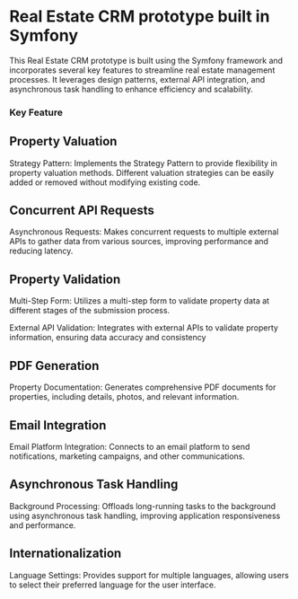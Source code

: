 # Real Estate CRM prototype built in Symfony
This Real Estate CRM prototype is built using the Symfony framework and incorporates several key features to streamline real estate management processes. It leverages design patterns, external API integration, and asynchronous task handling to enhance efficiency and scalability.

### Key Feature

## Property Valuation
Strategy Pattern: Implements the Strategy Pattern to provide flexibility in property valuation methods. Different valuation strategies can be easily added or removed without modifying existing code.

## Concurrent API Requests
Asynchronous Requests: Makes concurrent requests to multiple external APIs to gather data from various sources, improving performance and reducing latency.

## Property Validation
Multi-Step Form: Utilizes a multi-step form to validate property data at different stages of the submission process.

External API Validation: Integrates with external APIs to validate property information, ensuring data accuracy and consistency

## PDF Generation
Property Documentation: Generates comprehensive PDF documents for properties, including details, photos, and relevant information.

## Email Integration
Email Platform Integration: Connects to an email platform to send notifications, marketing campaigns, and other communications.

## Asynchronous Task Handling
Background Processing: Offloads long-running tasks to the background using asynchronous task handling, improving application responsiveness and performance.

## Internationalization
Language Settings: Provides support for multiple languages, allowing users to select their preferred language for the user interface.
